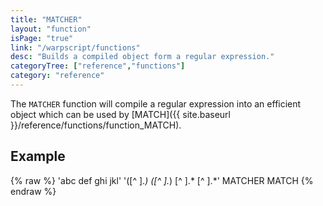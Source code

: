 ```yaml
---
title: "MATCHER"
layout: "function"
isPage: "true"
link: "/warpscript/functions"
desc: "Builds a compiled object form a regular expression."
categoryTree: ["reference","functions"]
category: "reference"
---
```

 
The `MATCHER` function will compile a regular expression into an efficient object which can be used by [MATCH]({{ site.baseurl }}/reference/functions/function_MATCH).

## Example ##

{% raw %}
<warp10-warpscript-widget backend="{{backend}}"  exec-endpoint="{{execEndpoint}}">'abc def ghi jkl'
'([^ ].*) ([^ ].*) [^ ].* [^ ].*' MATCHER
MATCH
</warp10-warpscript-widget>
{% endraw %}    

